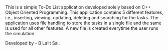 This is a simple To-Do List application developed solely based on C++ Object Oriented Programming.
This application contains 5 different features, i.e., inserting, viewing, updating, deleting and searching for the tasks. 
The application uses file handling to store the tasks in a single file and the same is used for all other features. A new file is created everytime the user runs the simulation.

Developed by - B Lalit Sai.
